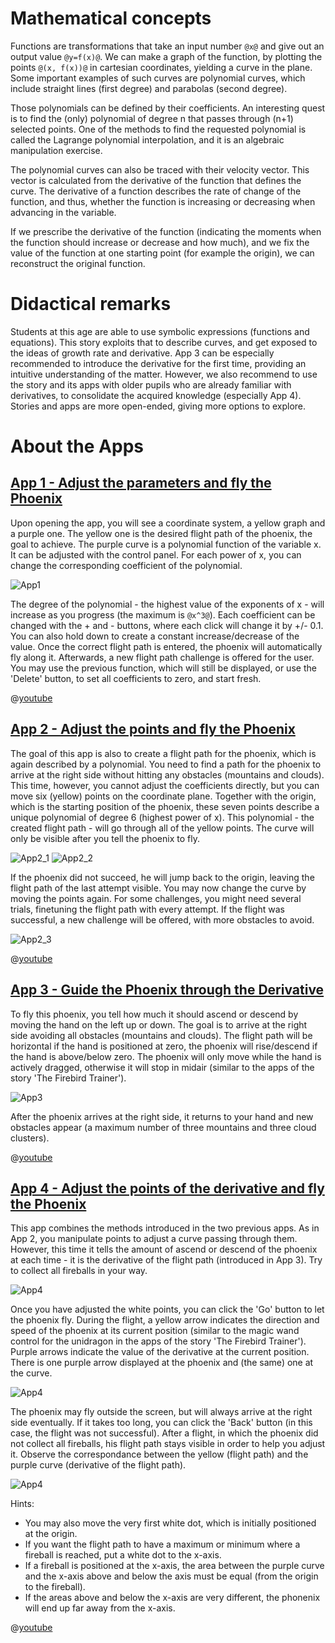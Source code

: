 # Mathematical concepts
Functions are transformations that take an input number `@x@` and give out an output value `@y=f(x)@`. We can make a graph of the function, by plotting the points `@(x, f(x))@` in cartesian coordinates, yielding a curve in the plane. Some important examples of such curves are polynomial curves, which include straight lines (first degree) and parabolas (second degree).

Those polynomials can be defined by their coefficients. An interesting quest is to find the (only) polynomial of degree n that passes through (n+1) selected points. One of the methods to find the requested polynomial is called the Lagrange polynomial interpolation, and it is an algebraic manipulation exercise.

The polynomial curves can also be traced with their velocity vector. This vector is calculated from the derivative of the function that defines the curve. The derivative of a function describes the rate of change of the function, and thus, whether the function is increasing or decreasing when advancing in the variable.

If we prescribe the derivative of the function (indicating the moments when the function should increase or decrease and how much), and we fix the value of the function at one starting point (for example the origin), we can reconstruct the original function.



# Didactical remarks
Students at this age are able to use symbolic expressions (functions and equations). This story exploits that to describe curves, and get exposed to the ideas of growth rate and derivative. App 3 can be especially recommended to introduce the derivative for the first time, providing an intuitive understanding of the matter. However, we also recommend to use the story and its apps with older pupils who are already familiar with derivatives, to consolidate the acquired knowledge (especially App 4). Stories and apps are more open-ended, giving more options to explore.

# About the Apps

## [App 1 - Adjust the parameters and fly the Phoenix]($HUB_URL/apps/?appNumber=0&story=fire-3)

Upon opening the app, you will see a coordinate system, a yellow graph and a purple one. The yellow one is the desired flight path of the phoenix, the goal to achieve. The purple curve is a polynomial function of the variable x. It can be adjusted with the control panel. For each power of x, you can change the corresponding coefficient of the polynomial.

![App1](stories/fire-3/img/_align-center_/app1.png)

The degree of the polynomial - the highest value of the exponents of x - will increase as you progress (the maximum is `@x^3@`). Each coefficient can be changed with the + and - buttons, where each click will change it by +/- 0.1. You can also hold down to create a constant increase/decrease of the value. Once the correct flight path is entered, the phoenix will automatically fly along it. Afterwards, a new flight path challenge is offered for the user. You may use the previous function, which will still be displayed, or use the 'Delete' button, to set all coefficients to zero, and start fresh.

@[youtube](Vgkz6XrMVIM?_align-center_)

## [App 2 - Adjust the points and fly the Phoenix]($HUB_URL/apps/?appNumber=1&story=fire-3)

The goal of this app is also to create a flight path for the phoenix, which is again described by a polynomial. You need to find a path for the phoenix to arrive at the right side without hitting any obstacles (mountains and clouds). This time, however, you cannot adjust the coefficients directly, but you can move six (yellow) points on the coordinate plane. Together with the origin, which is the starting position of the phoenix, these seven points describe a unique polynomial of degree 6 (highest power of x). This polynomial - the created flight path - will go through all of the yellow points. The curve will only be visible after you tell the phoenix to fly.

![App2_1](stories/fire-3/img/2_1.png)
![App2_2](stories/fire-3/img/2_2.png)

If the phoenix did not succeed, he will jump back to the origin, leaving the flight path of the last attempt visible. You may now change the curve by moving the points again. For some challenges, you might need several trials, finetuning the flight path with every attempt. If the flight was successful, a new challenge will be offered, with more obstacles to avoid.

![App2_3](stories/fire-3/img/_align-center_/2_3.png)

@[youtube](4tz4YHZZWYY?_align-center_)

## [App 3 - Guide the Phoenix through the Derivative]($HUB_URL/apps/?appNumber=2&story=fire-3)

To fly this phoenix, you tell how much it should ascend or descend by moving the hand on the left up or down. The goal is to arrive at the right side avoiding all obstacles (mountains and clouds). The flight path will be horizontal if the hand is positioned at zero, the phoenix will rise/descend if the hand is above/below zero. The phoenix will only move while the hand is actively dragged, otherwise it will stop in midair (similar to the apps of the story 'The Firebird Trainer').

![App3](stories/fire-3/img/_align-center_/3.png)

After the phoenix arrives at the right side, it returns to your hand and new obstacles appear (a maximum number of three mountains and three cloud clusters).

@[youtube](xu9rp0zH3vQ?_align-center_)

## [App 4 - Adjust the points of the derivative and fly the Phoenix]($HUB_URL/apps/?appNumber=3&story=fire-3)

This app combines the methods introduced in the two previous apps. As in App 2, you manipulate points to adjust a curve passing through them. However, this time it tells the amount of ascend or descend of the phoenix at each time - it is the derivative of the flight path (introduced in App 3). Try to collect all fireballs in your way.

![App4](stories/fire-3/img/_align-center_/4_1.png)

Once you have adjusted the white points, you can click the 'Go' button to let the phoenix fly. During the flight, a yellow arrow indicates the direction and speed of the phoenix at its current position (similar to the magic wand control for the unidragon in the apps of the story 'The Firebird Trainer'). Purple arrows indicate the value of the derivative at the current position. There is one purple arrow displayed at the phoenix and (the same) one at the curve. 

![App4](stories/fire-3/img/_align-center_/4_2.png)

The phoenix may fly outside the screen, but will always arrive at the right side eventually. If it takes too long, you can click the 'Back' button (in this case, the flight was not successful). After a flight, in which the phoenix did not collect all fireballs, his flight path stays visible in order to help you adjust it. Observe the correspondance between the yellow (flight path) and the purple curve (derivative of the flight path). 

![App4](stories/fire-3/img/_align-center_/4_3.png)

Hints:
* You may also move the very first white dot, which is initially positioned at the origin.
* If you want the flight path to have a maximum or minimum where a fireball is reached, put a white dot to the x-axis.
* If a fireball is positioned at the x-axis, the area between the purple curve and the x-axis above and below the axis must be equal (from the origin to the fireball). 
* If the areas above and below the x-axis are very different, the phonenix will end up far away from the x-axis.

@[youtube](-z5_LG3fgTY?_align-center_)


